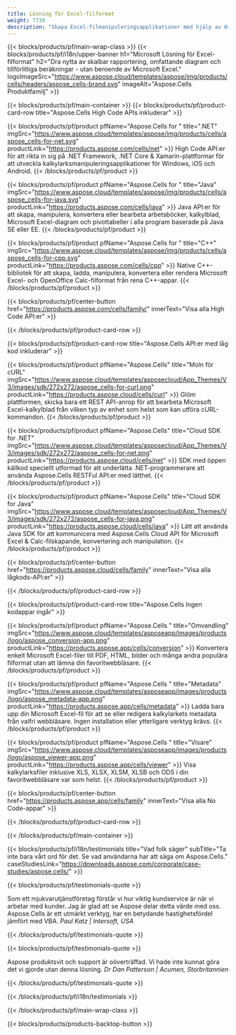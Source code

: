 ```yaml
---
title: Lösning för Excel-filformat
weight: 7730
description: "Skapa Excel-filmanipuleringsapplikationer med hjälp av High Code eller Low Code API:er eller No Code Apps för att se jämföra inspektera eller konvertera Excel-filer."
---
```

{{< blocks/products/pf/main-wrap-class >}}
{{< blocks/products/pf/i18n/upper-banner h1="Microsoft Lösning för Excel-filformat" h2="Dra nytta av skalbar rapportering, omfattande diagram och tillförlitliga beräkningar - utan beroende av Microsoft Excel." logoImageSrc="https://www.aspose.cloud/templates/aspose/img/products/cells/headers/aspose_cells-brand.svg" imageAlt="Aspose.Cells Produktfamilj" >}}

{{< blocks/products/pf/main-container >}}
{{< blocks/products/pf/product-card-row title="Aspose.Cells High Code APIs inkluderar" >}}

{{< blocks/products/pf/product pfName="Aspose.Cells for " title=".NET" imgSrc="https://www.aspose.cloud/templates/aspose/img/products/cells/aspose_cells-for-net.svg" productLink="https://products.aspose.com/cells/net" >}}
High Code API:er för att rikta in sig på .NET Framework, .NET Core & Xamarin-plattformar för att utveckla kalkylarksmanipuleringsapplikationer för Windows, iOS och Android.
{{< /blocks/products/pf/product >}}

{{< blocks/products/pf/product pfName="Aspose.Cells for " title="Java" imgSrc="https://www.aspose.cloud/templates/aspose/img/products/cells/aspose_cells-for-java.svg" productLink="https://products.aspose.com/cells/java" >}}
Java API:er för att skapa, manipulera, konvertera eller bearbeta arbetsböcker, kalkylblad, Microsoft Excel-diagram och pivottabeller i alla program baserade på Java SE eller EE.
{{< /blocks/products/pf/product >}}

{{< blocks/products/pf/product pfName="Aspose.Cells for " title="C++" imgSrc="https://www.aspose.cloud/templates/aspose/img/products/cells/aspose_cells-for-cpp.svg" productLink="https://products.aspose.com/cells/cpp" >}}
Native C++-bibliotek för att skapa, ladda, manipulera, konvertera eller rendera Microsoft Excel- och OpenOffice Calc-filformat från rena C++-appar.
{{< /blocks/products/pf/product >}}

{{< blocks/products/pf/center-button href="https://products.aspose.com/cells/family/" innerText="Visa alla High Code API:er" >}}

{{< /blocks/products/pf/product-card-row >}}

{{< blocks/products/pf/product-card-row title="Aspose.Cells API:er med låg kod inkluderar" >}}

{{< blocks/products/pf/product pfName="Aspose.Cells" title="Moln för cURL" imgSrc="https://www.aspose.cloud/templates/asposecloud/App_Themes/V3/images/sdk/272x272/aspose_cells-for-curl.png" productLink="https://products.aspose.cloud/cells/curl" >}}
Glöm plattformen, skicka bara ett REST API-anrop för att bearbeta Microsoft Excel-kalkylblad från vilken typ av enhet som helst som kan utföra cURL-kommandon.
{{< /blocks/products/pf/product >}}

{{< blocks/products/pf/product pfName="Aspose.Cells" title="Cloud SDK for .NET" imgSrc="https://www.aspose.cloud/templates/asposecloud/App_Themes/V3/images/sdk/272x272/aspose_cells-for-net.png" productLink="https://products.aspose.cloud/cells/net" >}}
SDK med öppen källkod speciellt utformad för att underlätta .NET-programmerare att använda Aspose.Cells RESTFul API:er med lätthet.
{{< /blocks/products/pf/product >}}

{{< blocks/products/pf/product pfName="Aspose.Cells" title="Cloud SDK for Java" imgSrc="https://www.aspose.cloud/templates/asposecloud/App_Themes/V3/images/sdk/272x272/aspose_cells-for-java.png" productLink="https://products.aspose.cloud/cells/java" >}}
Lätt att använda Java SDK för att kommunicera med Aspose.Cells Cloud API för Microsoft Excel & Calc-filskapande, konvertering och manipulation.
{{< /blocks/products/pf/product >}}

{{< blocks/products/pf/center-button href="https://products.aspose.cloud/cells/family" innerText="Visa alla lågkods-API:er" >}}

{{< /blocks/products/pf/product-card-row >}}

{{< blocks/products/pf/product-card-row title="Aspose.Cells Ingen kodappar ingår" >}}

{{< blocks/products/pf/product pfName="Aspose.Cells " title="Omvandling" imgSrc="https://www.aspose.cloud/templates/asposeapp/images/products/logo/aspose_conversion-app.png" productLink="https://products.aspose.app/cells/conversion" >}}
Konvertera enkelt Microsoft Excel-filer till PDF, HTML, bilder och många andra populära filformat utan att lämna din favoritwebbläsare.
{{< /blocks/products/pf/product >}}

{{< blocks/products/pf/product pfName="Aspose.Cells " title="Metadata" imgSrc="https://www.aspose.cloud/templates/asposeapp/images/products/logo/aspose_metadata-app.png" productLink="https://products.aspose.app/cells/metadata" >}}
 Ladda bara upp din Microsoft Excel-fil för att se eller redigera kalkylarkets metadata från valfri webbläsare. Ingen installation eller ytterligare verktyg krävs.
{{< /blocks/products/pf/product >}}

{{< blocks/products/pf/product pfName="Aspose.Cells " title="Visare" imgSrc="https://www.aspose.cloud/templates/asposeapp/images/products/logo/aspose_viewer-app.png" productLink="https://products.aspose.app/cells/viewer" >}}
Visa kalkylarksfiler inklusive XLS, XLSX, XLSM, XLSB och ODS i din favoritwebbläsare var som helst.
{{< /blocks/products/pf/product >}}

{{< blocks/products/pf/center-button href="https://products.aspose.app/cells/family" innerText="Visa alla No Code-appar" >}}

{{< /blocks/products/pf/product-card-row >}}

{{< /blocks/products/pf/main-container >}}

{{< blocks/products/pf/i18n/testimonials title="Vad folk säger" subTitle="Ta inte bara vårt ord för det. Se vad användarna har att säga om Aspose.Cells." caseStudiesLink="https://downloads.aspose.com/corporate/case-studies/aspose.cells/" >}}

{{< blocks/products/pf/testimonials-quote >}}
<p class="first">
 Som ett mjukvarutjänstföretag förstår vi hur viktig kundservice är när vi arbetar med kunder. Jag är glad att se Aspose delar detta värde med oss. Aspose.Cells är ett utmärkt verktyg, har en betydande hastighetsfördel jämfört med VBA.
 <em>
 Paul Katz | Intersoft, USA
 </em>
</p>

{{< /blocks/products/pf/testimonials-quote >}}

{{< blocks/products/pf/testimonials-quote >}}
<p class="second">
Aspose produktsvit och support är oöverträffad. Vi hade inte kunnat göra det vi gjorde utan denna lösning.
 <em>
 Dr Dan Patterson | Acumen, Storbritannien
 </em>
</p>

{{< /blocks/products/pf/testimonials-quote >}}

{{< /blocks/products/pf/i18n/testimonials >}}

{{< /blocks/products/pf/main-wrap-class >}}

{{< blocks/products/products-backtop-button >}}
